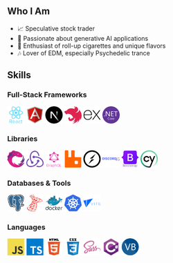 ## Who I Am

- 📈 Speculative stock trader
- 🌱 Passionate about generative AI applications
- 🚬 Enthusiast of roll-up cigarettes and unique flavors
- 🎶 Lover of EDM, especially Psychedelic trance

## Skills

### Full-Stack Frameworks

<p align='left'>
<!-- React -->
<img src="https://raw.githubusercontent.com/devicons/devicon/master/icons/react/react-original-wordmark.svg" alt="react" width="40" height="40"/>
<!-- Angular -->
<img src="https://raw.githubusercontent.com/devicons/devicon/master/icons/angularjs/angularjs-original.svg" alt="angular" width="40" height="40"/>
<!-- NextJs -->
<img src="https://github.com/devicons/devicon/blob/master/icons/nextjs/nextjs-original.svg" alt="nextJs" width="40" height="40"/>
  <!-- NestJS -->
<img src="https://raw.githubusercontent.com/devicons/devicon/master/icons/nestjs/nestjs-original.svg" alt="nestjs" width="40" height="40"/>
<!-- ExpressJS -->
<img src="https://raw.githubusercontent.com/devicons/devicon/master/icons/express/express-original.svg" alt="expressjs" width="40" height="40" style="background-color: white;"/>
<!-- .NETCore -->
<img src="https://raw.githubusercontent.com/devicons/devicon/master/icons/dotnetcore/dotnetcore-original.svg" alt="dotnet" width="40" height="40"/>
</p>

### Libraries

<p align='left'>
<!-- Rxjs -->
<img src="https://github.com/devicons/devicon/blob/master/icons/rxjs/rxjs-original.svg" alt="rxjs" width="40" height="40"/>
<!-- Redux -->
<img src="https://github.com/devicons/devicon/blob/master/icons/redux/redux-original.svg" alt="redux" width="40" height="40"/>
<!-- GraphQL -->
<img src="https://github.com/devicons/devicon/blob/master/icons/graphql/graphql-plain-wordmark.svg" alt="graphQL" width="40" height="40"/>
<!-- RabbitMQ -->
<img src="https://github.com/devicons/devicon/blob/master/icons/rabbitmq/rabbitmq-original.svg" alt="rabbitMQ" width="40" height="40"/>
<!-- SocketIO -->
<img src="https://github.com/devicons/devicon/blob/master/icons/socketio/socketio-original.svg" alt="socketIO" width="40" height="40"/>
<!-- DiscordJs -->
<img src="https://github.com/devicons/devicon/blob/master/icons/discordjs/discordjs-original-wordmark.svg" alt="discordJs" width="40" height="40"/>
<!-- Bootstrap -->
<img src="https://github.com/devicons/devicon/blob/master/icons/bootstrap/bootstrap-original-wordmark.svg" alt="bootstrap" width="40" height="40"/>
<!-- Cypress -->
<img src="https://github.com/devicons/devicon/blob/master/icons/cypressio/cypressio-original.svg" alt="cypress" width="40" height="40"/>
</p>

### Databases & Tools

<p align="left">
  <!-- PostgreSQL -->
<img src="https://raw.githubusercontent.com/devicons/devicon/master/icons/postgresql/postgresql-original.svg" alt="postgresql" width="40" height="40"/>
<!-- MSSQL -->
<img src="https://raw.githubusercontent.com/devicons/devicon/master/icons/microsoftsqlserver/microsoftsqlserver-plain.svg" alt="mssql" width="40" height="40"/>
<!-- Docker -->
<img src="https://raw.githubusercontent.com/devicons/devicon/master/icons/docker/docker-original-wordmark.svg" alt="docker" width="40" height="40"/>
<!-- K8s -->
<img src="https://raw.githubusercontent.com/devicons/devicon/master/icons/kubernetes/kubernetes-plain.svg" alt="k8s" width="40" height="40"/>
<!-- Vite -->
<img src="https://github.com/devicons/devicon/blob/master/icons/vite/vite-original-wordmark.svg" alt="vite" width="40" height="40"/>
</p>

### Languages

<p align="left">
  <!-- JavaScript -->
<img src="https://raw.githubusercontent.com/devicons/devicon/master/icons/javascript/javascript-original.svg" alt="javascript" width="40" height="40"/>
<!-- TypeScript -->
<img src="https://raw.githubusercontent.com/devicons/devicon/master/icons/typescript/typescript-original.svg" alt="typescript" width="40" height="40"/>
<!-- HTML -->
<img src="https://raw.githubusercontent.com/devicons/devicon/master/icons/html5/html5-original-wordmark.svg" alt="html" width="40" height="40"/>
<!-- CSS -->
<img src="https://github.com/devicons/devicon/blob/master/icons/css3/css3-original-wordmark.svg" alt="css" width="40" height="40"/>
<!-- Sass -->
<img src="https://raw.githubusercontent.com/devicons/devicon/master/icons/sass/sass-original.svg" alt="sass" width="40" height="40"/>
<!-- C# -->
<img src="https://raw.githubusercontent.com/devicons/devicon/master/icons/csharp/csharp-original.svg" alt="csharp" width="40" height="40"/>
<!-- VB -->
<img src="https://github.com/devicons/devicon/blob/master/icons/visualbasic/visualbasic-original.svg" alt="vb" width="40" height="40"/>
</p>
